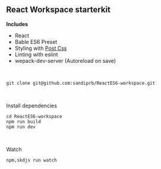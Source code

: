## React Workspace starterkit

**Includes**
- React
- Bable ES6 Preset
- Styling with [Post Css](https://github.com/postcss/postcss)
- Linting with eslint
- wepack-dev-server (Autoreload on save)

<br/>

```
git clone git@github.com:sandiprb/ReactES6-workspace.git
```
 <br/>

Install dependencies
 

    cd ReactES6-workspace 
    npm run build
    npm run dev

 
 <br/>
 
Watch 

    npm,skdjs run watch
